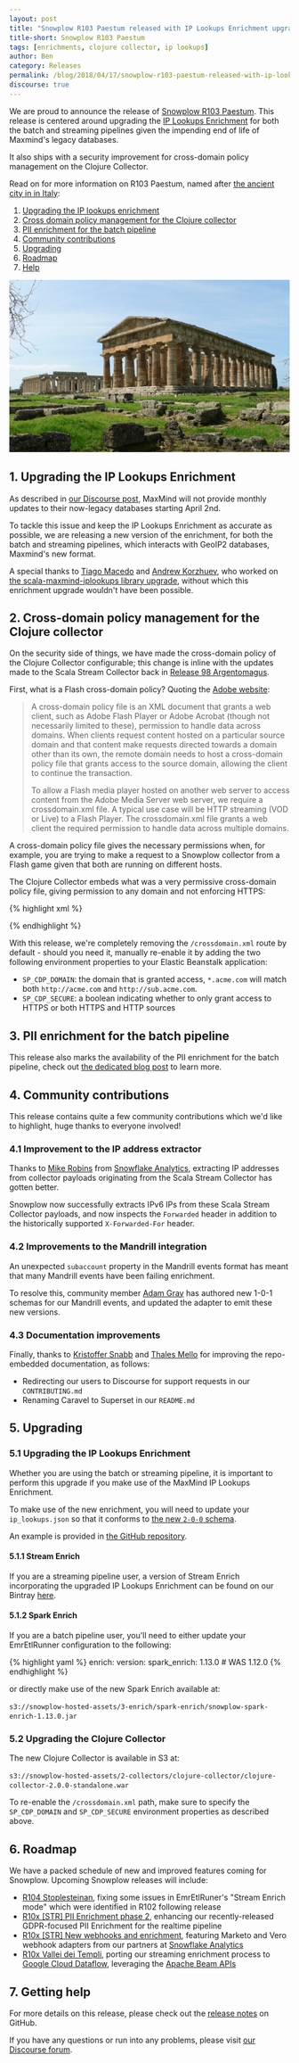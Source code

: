 ```yaml
---
layout: post
title: "Snowplow R103 Paestum released with IP Lookups Enrichment upgrade"
title-short: Snowplow R103 Paestum
tags: [enrichments, clojure collector, ip lookups]
author: Ben
category: Releases
permalink: /blog/2018/04/17/snowplow-r103-paestum-released-with-ip-lookups-enrichment-upgrade/
discourse: true
---
```


We are proud to announce the release of [Snowplow R103 Paestum][release-notes]. This release is
centered around upgrading the [IP Lookups Enrichment][ip-lookups-enrichment] for both the batch and streaming pipelines given
the impending end of life of Maxmind's legacy databases.

It also ships with a security improvement for cross-domain policy management on the Clojure
Collector.

Read on for more information on R103 Paestum, named after [the ancient city in in Italy][paestum]:

<!--more-->

1. [Upgrading the IP lookups enrichment](#ip-lookups)
2. [Cross domain policy management for the Clojure collector](#cdp)
3. [PII enrichment for the batch pipeline](#pii)
4. [Community contributions](#oss)
5. [Upgrading](#upgrading)
6. [Roadmap](#roadmap)
7. [Help](#help)

![paestum][paestum-img]

<h2 id="ip-lookups">1. Upgrading the IP Lookups Enrichment</h2>

As described in [our Discourse post][disc-ip-lookups], MaxMind will not provide monthly updates to
their now-legacy databases starting April 2nd.

To tackle this issue and keep the IP Lookups Enrichment as accurate as possible, we are
releasing a new version of the enrichment, for both the batch and streaming pipelines, which
interacts with GeoIP2 databases, Maxmind's new format.

A special thanks to [Tiago Macedo][tmacedo] and [Andrew Korzhuev][andrusha], who worked on
[the scala-maxmind-iplookups library upgrade][scala-maxmind-iplookups], without which this
enrichment upgrade wouldn't have been possible.

<h2 id="cdp">2. Cross-domain policy management for the Clojure collector</h2>

On the security side of things, we have made the cross-domain policy of the Clojure Collector
configurable; this change is inline with the updates made to the Scala Stream Collector back in [Release 98 Argentomagus][r98-ssc].

First, what is a Flash cross-domain policy? Quoting the [Adobe website][cross-domain]:

> A cross-domain policy file is an XML document that grants a web client, such as Adobe Flash Player
or Adobe Acrobat (though not necessarily limited to these), permission to handle data across
domains. When clients request content hosted on a particular source domain and that content make
requests directed towards a domain other than its own, the remote domain needs to host a
cross-domain policy file that grants access to the source domain, allowing the client to continue
the transaction.
>
> To allow a Flash media player hosted on another web server to access content from the Adobe Media
Server web server, we require a crossdomain.xml file. A typical use case will be HTTP streaming
(VOD or Live) to a Flash Player. The crossdomain.xml file grants a web client the required
permission to handle data across multiple domains.

A cross-domain policy file gives the necessary permissions when, for example, you are trying to make
a request to a Snowplow collector from a Flash game given that both are running on different hosts.

The Clojure Collector embeds what was a very permissive cross-domain policy file, giving
permission to any domain and not enforcing HTTPS:

{% highlight xml %}
<?xml version="1.0"?>
<cross-domain-policy>
  <allow-access-from domain="*" secure="false" />
</cross-domain-policy>
{% endhighlight %}

With this release, we're completely removing the `/crossdomain.xml` route by default - should you need it, manually re-enable it by adding the two following environment properties to your Elastic Beanstalk application:

- `SP_CDP_DOMAIN`: the domain that is granted access, `*.acme.com` will match both `http://acme.com`
and `http://sub.acme.com`.
- `SP_CDP_SECURE`: a boolean indicating whether to only grant access to HTTPS or both HTTPS and
HTTP sources

<h2 id="pii">3. PII enrichment for the batch pipeline</h2>

This release also marks the availability of the PII enrichment for the batch pipeline, check out
[the dedicated blog post][r100-pii] to learn more.

<h2 id="oss">4. Community contributions</h2>

This release contains quite a few community contributions which we'd like to highlight, huge thanks
to everyone involved!

<h3 id="ip">4.1 Improvement to the IP address extractor</h3>

Thanks to [Mike Robins][miike] from [Snowflake Analytics][snowflake-analytics], extracting IP
addresses from collector payloads originating from the Scala Stream Collector has gotten better.

Snowplow now successfully extracts IPv6 IPs from these Scala Stream Collector payloads, and now inspects the `Forwarded` header in addition to the
historically supported `X-Forwarded-For` header.

<h3 id="mandrill">4.2 Improvements to the Mandrill integration</h3>

An unexpected `subaccount` property in the Mandrill events format has meant that many Mandrill events have been failing enrichment.

To resolve this, community member [Adam Gray][acgray] has authored new 1-0-1 schemas for our Mandrill events, and updated the adapter to emit these new versions.

<h3 id="doc">4.3 Documentation improvements</h3>

Finally, thanks to [Kristoffer Snabb][ksnabb] and [Thales Mello][thalesmello] for improving the
repo-embedded documentation, as follows:

- Redirecting our users to Discourse for support requests in our `CONTRIBUTING.md`
- Renaming Caravel to Superset in our `README.md`

<h2 id="upgrading">5. Upgrading</h2>

<h3 id="upgrading-ip">5.1 Upgrading the IP Lookups Enrichment</h3>

Whether you are using the batch or streaming pipeline, it is important to perform this upgrade if
you make use of the MaxMind IP Lookups Enrichment.

To make use of the new enrichment, you will need to update your `ip_lookups.json` so that it
conforms to [the new `2-0-0` schema][ip-lookups-schema].

An example is provided in [the GitHub repository][ip-lookups-example].

<h4 id="upgrading-ip-stream">5.1.1 Stream Enrich</h4>

If you are a streaming pipeline user, a version of Stream Enrich incorporating the upgraded IP
Lookups Enrichment can be found on our Bintray [here][se].

<h4 id="upgrading-ip-batch">5.1.2 Spark Enrich</h4>

If you are a batch pipeline user, you'll need to either update your EmrEtlRunner configuration
to the following:

{% highlight yaml %}
enrich:
  version:
    spark_enrich: 1.13.0 # WAS 1.12.0
{% endhighlight %}

or directly make use of the new Spark Enrich available at:

`s3://snowplow-hosted-assets/3-enrich/spark-enrich/snowplow-spark-enrich-1.13.0.jar`

<h3 id="upgrading-clj">5.2 Upgrading the Clojure Collector</h3>

The new Clojure Collector is available in S3 at:

`s3://snowplow-hosted-assets/2-collectors/clojure-collector/clojure-collector-2.0.0-standalone.war`

To re-enable the `/crossdomain.xml` path, make sure to specify the `SP_CDP_DOMAIN` and `SP_CDP_SECURE`
environment properties as described above.

<h2 id="roadmap">6. Roadmap</h2>

We have a packed schedule of new and improved features coming for Snowplow. Upcoming Snowplow releases will include:

* [R104 Stoplesteinan][r104-fix], fixing some issues in EmrEtlRuner's "Stream Enrich mode" which were identified in R102 following release
* [R10x [STR] PII Enrichment phase 2][r10x-pii], enhancing our recently-released GDPR-focused PII
  Enrichment for the realtime pipeline
* [R10x [STR] New webhooks and enrichment][r10x-ms], featuring Marketo and Vero webhook adapters from our partners at [Snowflake Analytics][snowflake-analytics]
* [R10x Vallei dei Templi][r10x-str], porting our streaming enrichment process to
  [Google Cloud Dataflow][dataflow], leveraging the [Apache Beam APIs][beam]

<h2 id="help">7. Getting help</h2>

For more details on this release, please check out the [release notes][release-notes] on GitHub.

If you have any questions or run into any problems, please visit [our Discourse forum][discourse].

[paestum]: https://en.wikipedia.org/wiki/Paestum
[paestum-img]: /assets/img/blog/2018/04/paestum.jpg

[release-notes]: https://github.com/snowplow/snowplow/releases/tag/r103-paestum
[discourse]: http://discourse.snowplowanalytics.com/

[r104-fix]: https://github.com/snowplow/snowplow/milestone/157
[r10x-pii]: https://github.com/snowplow/snowplow/milestone/153
[r10x-str]: https://github.com/snowplow/snowplow/milestone/151
[r10x-ms]: https://github.com/snowplow/snowplow/milestone/158

[r100-pii]: https://snowplowanalytics.com/blog/2018/02/27/snowplow-r100-epidaurus-released-with-pii-pseudonymization-support/#pii-enrichment
[r98-ssc]: https://snowplowanalytics.com/blog/2018/01/05/snowplow-r98-argentomagus/#flash

[dataflow]: https://cloud.google.com/dataflow/
[beam]: https://beam.apache.org/
[cross-domain]: http://www.adobe.com/devnet/adobe-media-server/articles/cross-domain-xml-for-streaming.html

[ip-lookups-enrichment]: https://github.com/snowplow/snowplow/wiki/IP-lookups-enrichment
[disc-ip-lookups]: https://discourse.snowplowanalytics.com/t/end-of-life-for-the-maxmind-legacy-ip-lookups-databases-important/1863
[scala-maxmind-iplookups]: https://github.com/snowplow/scala-maxmind-iplookups
[ip-lookups-schema]: https://github.com/snowplow/iglu-central/blob/master/schemas/com.snowplowanalytics.snowplow/ip_lookups/jsonschema/2-0-0
[ip-lookups-example]: https://github.com/snowplow/snowplow/blob/r103-paestum/3-enrich/config/enrichments/ip_lookups.json

[se]: https://bintray.com/snowplow/snowplow-generic/snowplow-stream-enrich/0.16.0#files

[miike]: https://github.com/miike
[snowflake-analytics]: https://www.snowflake-analytics.com/
[acgray]: https://github.com/acgray
[ksnabb]: https://github.com/ksnabb
[thalesmello]: https://github.com/thalesmello

[tmacedo]: https://github.com/tmacedo
[andrusha]: https://github.com/andrusha
